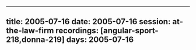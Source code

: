 
---
title: 2005-07-16
date:  2005-07-16
session: at-the-law-firm
recordings: [angular-sport-218,donna-219]
days: 2005-07-16
---
